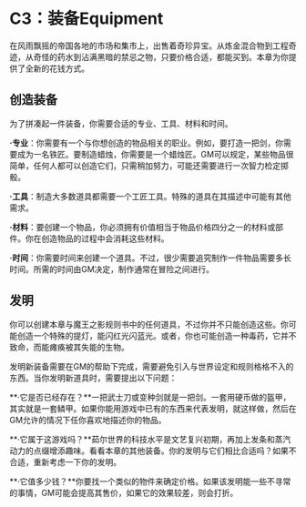 # C3：装备Equipment

在风雨飘摇的帝国各地的市场和集市上，出售着奇珍异宝。从炼金混合物到工程奇迹，从奇怪的药水到沾满黑暗的禁忌之物，只要价格合适，都能买到。本章为你提供了全新的花钱方式。

## 创造装备

为了拼凑起一件装备，你需要合适的专业、工具、材料和时间。

**·专业**：你需要有一个与你想创造的物品相关的职业。例如，要打造一把剑，你需要成为一名铁匠。要制造蜡烛，你需要是一个蜡烛匠。GM可以规定，某些物品很简单，任何人都可以创造它们，只需稍加努力，可能还需要进行一次智力检定掷骰。

**·工具**：制造大多数道具都需要一个工匠工具。特殊的道具在其描述中可能有其他需求。

**·材料**：要创建一个物品，你必须拥有价值相当于物品价格四分之一的材料或部件。你在创造物品的过程中会消耗这些材料。

**·时间**：你需要时间来创建一个道具。不过，很少需要追究制作一件物品需要多长时间。所需的时间由GM决定，制作通常在冒险之间进行。

## 发明

你可以创建本章与魔王之影规则书中的任何道具，不过你并不只能创造这些。你可能创造一个特殊的提灯，能闪红光闪蓝光。或者，你也可能创造一种毒药，它并不致命，而能瘫痪被其失能的生物。

发明新装备需要在GM的帮助下完成，需要避免引入与世界设定和规则格格不入的东西。当你发明新道具时，需要提出以下问题：

**·它是否已经存在？**一把武士刀或变种剑就是一把剑。一套用硬币做的盔甲，其实就是一套鳞甲。如果你能用游戏中已有的东西来代表发明，就这样做，然后在GM允许的情况下任你喜欢地描述你的物品。

**·它属于这游戏吗？**茹尔世界的科技水平是文艺复兴初期，再加上发条和蒸汽动力的点缀增添趣味。看看本章的其他装备。你的发明与它们相比合适吗？如果不合适，重新考虑一下你的发明。

**·它值多少钱？**你要找一个类似的物件来确定价格。如果该发明能一些不寻常的事情，GM可能会提高其售价，如果它的效果较差，则会打折。
